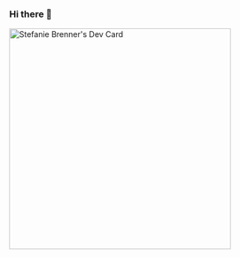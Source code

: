 ### Hi there 👋

<!--
**stefanie-brenner/stefanie-brenner** is a ✨ _special_ ✨ repository because its `README.md` (this file) appears on your GitHub profile.

Here are some ideas to get you started:

- 🔭 I’m currently working on ...
- 🌱 I’m currently learning ...
- 👯 I’m looking to collaborate on ...
- 🤔 I’m looking for help with ...
- 💬 Ask me about ...
- 📫 How to reach me: ...
- 😄 Pronouns: ...
- ⚡ Fun fact: ...
-->

<a href="https://app.daily.dev/sbrenner"><img src="https://api.daily.dev/devcards/228242f6f855462dba70dbc5555b76b8.png?r=if7" width="400" alt="Stefanie Brenner's Dev Card"/></a>
